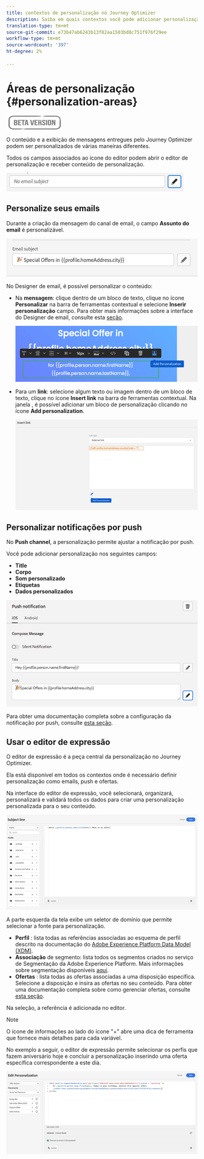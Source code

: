 ```yaml
---
title: contextos de personalização no Journey Optimizer
description: Saiba em quais contextos você pode adicionar personalização
translation-type: tm+mt
source-git-commit: e73b47ab6243b13f82aa1503bd8c751f976f29ee
workflow-type: tm+mt
source-wordcount: '397'
ht-degree: 2%

---
```


# Áreas de personalização {#personalization-areas}

![](../assets/do-not-localize/badge.png)

O conteúdo e a exibição de mensagens entregues pelo Journey Optimizer podem ser personalizados de várias maneiras diferentes.

Todos os campos associados ao ícone do editor podem abrir o editor de personalização e receber conteúdo de personalização.

![](assets/perso_icon.png)

## Personalize seus emails

Durante a criação da mensagem do canal de email, o campo **Assunto do email** é personalizável.

![](assets/perso_subject.png)

No Designer de email, é possível personalizar o conteúdo:

* Na **mensagem**: clique dentro de um bloco de texto, clique no ícone **Personalizar** na barra de ferramentas contextual e selecione **Inserir personalização** campo. Para obter mais informações sobre a interface do Designer de email, consulte esta [seção](../design-emails.md).

   ![](assets/perso_insert.png)

* Para um **link**: selecione algum texto ou imagem dentro de um bloco de texto, clique no ícone **Insert link** na barra de ferramentas contextual. Na janela , é possível adicionar um bloco de personalização clicando no ícone **Add personalization**.

   ![](assets/perso_link.png)

## Personalizar notificações por push

No **Push channel**, a personalização permite ajustar a notificação por push.

Você pode adicionar personalização nos seguintes campos:

* **Title**
* **Corpo**
* **Som personalizado**
* **Etiquetas**
* **Dados personalizados**

![](assets/perso_push.png)

Para obter uma documentação completa sobre a configuração da notificação por push, consulte [esta seção](../configure-push.md).


## Usar o editor de expressão

O editor de expressão é a peça central da personalização no Journey Optimizer.

Ela está disponível em todos os contextos onde é necessário definir personalização como emails, push e ofertas.

Na interface do editor de expressão, você selecionará, organizará, personalizará e validará todos os dados para criar uma personalização personalizada para o seu conteúdo.

![](assets/perso_ee1.png)

A parte esquerda da tela exibe um seletor de domínio que permite selecionar a fonte para personalização.

* **Perfil** : lista todas as referências associadas ao esquema de perfil descrito na documentação do  [Adobe Experience Platform Data Model (XDM)](https://experienceleague.adobe.com/docs/experience-platform/xdm/home.html?lang=pt-BR).
* **Associação**  de segmento: lista todos os segmentos criados no serviço de Segmentação da Adobe Experience Platform. Mais informações sobre segmentação disponíveis [aqui](https://experienceleague.adobe.com/docs/experience-platform/segmentation/home.html?lang=en).
* **Ofertas** : lista todas as ofertas associadas a uma disposição específica. Selecione a disposição e insira as ofertas no seu conteúdo. Para obter uma documentação completa sobre como gerenciar ofertas, consulte [esta seção](../../using/offers/get-started/starting-offer-decisioning.md).

Na seleção, a referência é adicionada no editor.

>[!NOTE]
>
>O ícone de informações ao lado do ícone &quot;+&quot; abre uma dica de ferramenta que fornece mais detalhes para cada variável.

No exemplo a seguir, o editor de expressão permite selecionar os perfis que fazem aniversário hoje e concluir a personalização inserindo uma oferta específica correspondente a este dia.

![](assets/perso_ee2.png)




